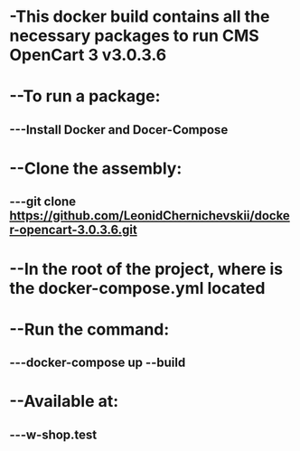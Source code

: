  # -This docker build contains all the necessary packages to run CMS OpenCart 3 v3.0.3.6

 # --To run a package:
 ## ---Install Docker and Docer-Compose

 # --Clone the assembly:
 ## ---git clone https://github.com/LeonidChernichevskii/docker-opencart-3.0.3.6.git

 # --In the root of the project, where is the docker-compose.yml located

 # --Run the command:
 ## ---docker-compose up --build

 # --Available at:
 ## ---w-shop.test
